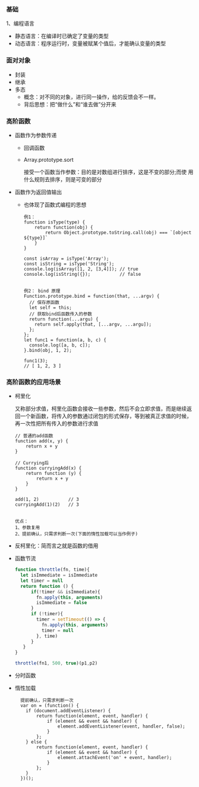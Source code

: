 ### 基础

1、编程语言
- 静态语言：在编译时已确定了变量的类型
- 动态语言：程序运行时，变量被赋某个值后，才能确认变量的类型

### 面对对象

- 封装
- 继承
- 多态
  - 概念：对不同的对象，进行同一操作，给的反馈会不一样。
  - 背后思想：把“做什么”和“谁去做”分开来

### 高阶函数

- 函数作为参数传递

    - 回调函数
    - Array.prototype.sort
    
        接受一个函数当作参数：目的是对数组进行排序，这是不变的部分;而使 用什么规则去排序，则是可变的部分
    
- 函数作为返回值输出

    - 也体现了函数式编程的思想

        ```JS
        例1：
        function isType(type) {
            return function(obj) {
                return Object.prototype.toString.call(obj) === `[object ${type}]`
            }
        }
        
        const isArray = isType('Array');
        const isString = isType('String');
        console.log(isArray([1, 2, [3,4]]); // true
        console.log(isString({});           // false
        
        
        例2： bind 原理
        Function.prototype.bind = function(that, ...argv) {
          // 保存原函数
          let self = this;
          // 获取bind后函数传入的参数
          return function(...argu) {
            return self.apply(that, [...argv, ...argu]);
          };
        };
        let func1 = function(a, b, c) {
          console.log([a, b, c]);
        }.bind(obj, 1, 2);
        
        func1(3);
        // [ 1, 2, 3 ]
        
        ```

        

### 高阶函数的应用场景

- 柯里化

  又称部分求值，柯里化函数会接收一些参数，然后不会立即求值，而是继续返回一个新函数，将传入的参数通过闭包的形式保存，等到被真正求值的时候，再一次性把所有传入的参数进行求值

  ```JS
  // 普通的add函数
  function add(x, y) {
      return x + y
  }
  
  // Currying后
  function curryingAdd(x) {
      return function (y) {
          return x + y
      }
  }
  
  add(1, 2)           // 3
  curryingAdd(1)(2)   // 3
  
  
  优点：
  1、参数复用
  2、提前确认，只需求判断一次(下面的惰性加载可以当作例子)
  ```
  
  
  
- 反柯里化：简而言之就是函数的借用

- 函数节流

  ```js
  function throttle(fn, time){
    let isImmediate = isImmediate
    let timer = null
    return function () {
      	if(!timer && isImmediate){
          fn.apply(this, arguments)
          isImmediate = false
        }
        if (!timer){
          timer = setTimeout(() => {
            fn.apply(this, arguments)
            timer = null
          }, time)
        }
     }
  }
  
  throttle(fn1, 500, true)(p1,p2)
  
  ```

- 分时函数

- 惰性加载

  ```JS
    提前确认，只需求判断一次
    var on = (function() {
      if (document.addEventListener) {
          return function(element, event, handler) {
              if (element && event && handler) {
                  element.addEventListener(event, handler, false);
              }
          };
      } else {
          return function(element, event, handler) {
              if (element && event && handler) {
                  element.attachEvent('on' + event, handler);
              }
          };
      }
    })();
  ```

  